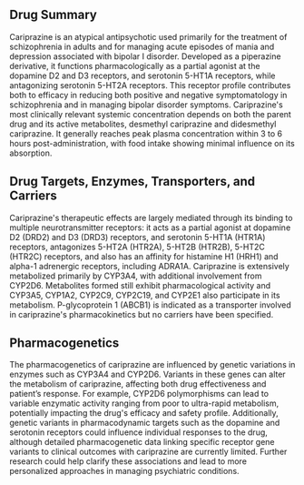 ## Drug Summary
Cariprazine is an atypical antipsychotic used primarily for the treatment of schizophrenia in adults and for managing acute episodes of mania and depression associated with bipolar I disorder. Developed as a piperazine derivative, it functions pharmacologically as a partial agonist at the dopamine D2 and D3 receptors, and serotonin 5-HT1A receptors, while antagonizing serotonin 5-HT2A receptors. This receptor profile contributes both to efficacy in reducing both positive and negative symptomatology in schizophrenia and in managing bipolar disorder symptoms. Cariprazine's most clinically relevant systemic concentration depends on both the parent drug and its active metabolites, desmethyl cariprazine and didesmethyl cariprazine. It generally reaches peak plasma concentration within 3 to 6 hours post-administration, with food intake showing minimal influence on its absorption.

## Drug Targets, Enzymes, Transporters, and Carriers
Cariprazine's therapeutic effects are largely mediated through its binding to multiple neurotransmitter receptors: it acts as a partial agonist at dopamine D2 (DRD2) and D3 (DRD3) receptors, and serotonin 5-HT1A (HTR1A) receptors, antagonizes 5-HT2A (HTR2A), 5-HT2B (HTR2B), 5-HT2C (HTR2C) receptors, and also has an affinity for histamine H1 (HRH1) and alpha-1 adrenergic receptors, including ADRA1A. Cariprazine is extensively metabolized primarily by CYP3A4, with additional involvement from CYP2D6. Metabolites formed still exhibit pharmacological activity and CYP3A5, CYP1A2, CYP2C9, CYP2C19, and CYP2E1 also participate in its metabolism. P-glycoprotein 1 (ABCB1) is indicated as a transporter involved in cariprazine's pharmacokinetics but no carriers have been specified.

## Pharmacogenetics
The pharmacogenetics of cariprazine are influenced by genetic variations in enzymes such as CYP3A4 and CYP2D6. Variants in these genes can alter the metabolism of cariprazine, affecting both drug effectiveness and patient’s response. For example, CYP2D6 polymorphisms can lead to variable enzymatic activity ranging from poor to ultra-rapid metabolism, potentially impacting the drug's efficacy and safety profile. Additionally, genetic variants in pharmacodynamic targets such as the dopamine and serotonin receptors could influence individual responses to the drug, although detailed pharmacogenetic data linking specific receptor gene variants to clinical outcomes with cariprazine are currently limited. Further research could help clarify these associations and lead to more personalized approaches in managing psychiatric conditions.